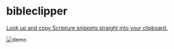 # bibleclipper

[Look up and copy Scripture snippets straight into your clipboard.](http://www.bibleclipper.com)

![demo](https://user-images.githubusercontent.com/318214/28504438-eeac2e4e-6fcb-11e7-88ff-24c64400c8e7.gif)
